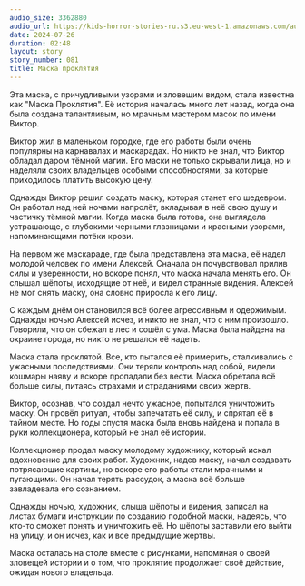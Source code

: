 ```yaml
---
audio_size: 3362880
audio_url: https://kids-horror-stories-ru.s3.eu-west-1.amazonaws.com/audio/081-damned-mask.mp3
date: 2024-07-26
duration: 02:48
layout: story
story_number: 081
title: Маска проклятия
---
```


Эта маска, с причудливыми узорами и зловещим видом, стала известна как "Маска Проклятия". Её история началась много лет назад, когда она была создана талантливым, но мрачным мастером масок по имени Виктор.

Виктор жил в маленьком городке, где его работы были очень популярны на карнавалах и маскарадах. Но никто не знал, что Виктор обладал даром тёмной магии. Его маски не только скрывали лица, но и наделяли своих владельцев особыми способностями, за которые приходилось платить высокую цену.

Однажды Виктор решил создать маску, которая станет его шедевром. Он работал над ней ночами напролёт, вкладывая в неё свою душу и частичку тёмной магии. Когда маска была готова, она выглядела устрашающе, с глубокими черными глазницами и красными узорами, напоминающими потёки крови.

На первом же маскараде, где была представлена эта маска, её надел молодой человек по имени Алексей. Сначала он почувствовал прилив силы и уверенности, но вскоре понял, что маска начала менять его. Он слышал шёпоты, исходящие от неё, и видел странные видения. Алексей не мог снять маску, она словно приросла к его лицу.

С каждым днём он становился всё более агрессивным и одержимым. Однажды ночью Алексей исчез, и никто не знал, что с ним произошло. Говорили, что он сбежал в лес и сошёл с ума. Маска была найдена на окраине города, но никто не решался её надеть.

Маска стала проклятой. Все, кто пытался её примерить, сталкивались с ужасными последствиями. Они теряли контроль над собой, видели кошмары наяву и вскоре пропадали без вести. Маска обретала всё больше силы, питаясь страхами и страданиями своих жертв.

Виктор, осознав, что создал нечто ужасное, попытался уничтожить маску. Он провёл ритуал, чтобы запечатать её силу, и спрятал её в тайном месте. Но годы спустя маска была вновь найдена и попала в руки коллекционера, который не знал её истории.

Коллекционер продал маску молодому художнику, который искал вдохновение для своих работ. Художник, надев маску, начал создавать потрясающие картины, но вскоре его работы стали мрачными и пугающими. Он начал терять рассудок, а маска всё больше завладевала его сознанием.

Однажды ночью, художник, слыша шёпоты и видения, записал на листах бумаги инструкции по созданию подобной маски, надеясь, что кто-то сможет понять и уничтожить её. Но шёпоты заставили его выйти на улицу, и он исчез, как и все предыдущие жертвы.

Маска осталась на столе вместе с рисунками, напоминая о своей зловещей истории и о том, что проклятие продолжает своё действие, ожидая нового владельца.


